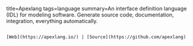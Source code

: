 title=Apexlang
tags=language
summary=An interface definition language (IDL) for modeling software. Generate source code, documentation, integration, everything automatically.
~~~~~~

[Web](https://apexlang.io/) | [Source](https://github.com/apexlang)
